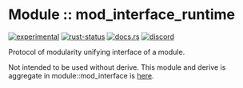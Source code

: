 # Module :: mod_interface_runtime
[![experimental](https://img.shields.io/badge/stability-experimental-orange.svg)](https://github.com/emersion/stability-badges#experimental) [![rust-status](https://github.com/Wandalen/wTools/actions/workflows/ModuleFormerRuntimePush.yml/badge.svg)](https://github.com/Wandalen/wTools/actions/workflows/ModuleFormerRuntimePush.yml) [![docs.rs](https://img.shields.io/docsrs/mod_interface_runtime?color=e3e8f0&logo=docs.rs)](https://docs.rs/mod_interface_runtime) [![discord](https://img.shields.io/discord/872391416519737405?color=e3e8f0&logo=discord&logoColor=e3e8f0)](https://discord.gg/JwTG6d2b)

Protocol of modularity unifying interface of a module.

Not intended to be used without derive. This module and derive is aggregate in module::mod_interface is [here](https://github.com/Wandalen/wTools/tree/master/module/rust/mod_interface).
